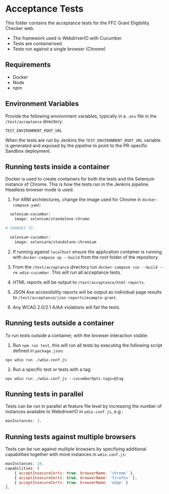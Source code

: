 # Acceptance Tests
This folder contains the acceptance tests for the FFC Grant Eligibility Checker web.
- The framework used is WebdriverIO with Cucumber
- Tests are containerised
- Tests run against a single browser (Chrome)

## Requirements
- Docker
- Node
- npm

## Environment Variables
Provide the following environment variables, typically in a `.env` file in the `/test/acceptance` directory:

```pwsh
TEST_ENVIRONMENT_ROOT_URL
```

When the tests are run by Jenkins the `TEST_ENVIRONMENT_ROOT_URL` variable is generated and exposed by the pipeline to point to the PR-specific Sandbox deployment. 

## Running tests inside a container
Docker is used to create containers for both the tests and the Selenium instance of Chrome. This is how the tests run in the Jenkins pipeline. Headless browser mode is used.

1. For ARM architectures, change the image used for Chrome in `docker-compose.yaml`:

```dockerfile
  selenium-cucumber:
    image: selenium/standalone-chrome

# CHANGES TO..

  selenium-cucumber:
    image: seleniarm/standalone-chromium
```   

2. If running against `localhost` ensure the application container is running with `docker-compose up --build` from the root folder of the repository.

3. From the `/test/acceptance` directory run `docker-compose run --build --rm wdio-cucumber`. This will run all acceptance tests.

4. HTML reports will be output to `/test/acceptance/html-reports`.

5. JSON Axe accessibility reports will be output as individual page results to `/test/acceptance/json-reports/example-grant`.

6. Any WCAG 2.0/2.1 A/AA violations will fail the tests.

## Running tests outside a container
To run tests outside a container, with the browser interaction visible:

1. Run `npm run test`, this will run all tests by executing the following script defined in `package.json`:
```pwsh
npx wdio run ./wdio.conf.js
```

2. Run a specific test or tests with a tag:
```pwsh
npx wdio run ./wdio.conf.js --cucumberOpts.tags=@tag
```

## Running tests in parallel
Tests can be run in parallel at feature file level by increasing the number of instances available to WebdriverIO in `wdio.conf.js`, e.g.:
```js
maxInstances: 3,
```

## Running tests against multiple browsers
Tests can be run against multiple browsers by specifying additional capabilities together with more instances in `wdio.conf.js`:
```js
maxInstances: 10,
capabilities: [
    { acceptInsecureCerts: true, browserName: 'chrome' },
    { acceptInsecureCerts: true, browserName: 'firefox' },
    { acceptInsecureCerts: true, browserName: 'edge' }
],
```